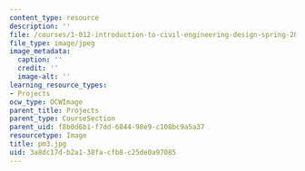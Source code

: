 ```yaml
---
content_type: resource
description: ''
file: /courses/1-012-introduction-to-civil-engineering-design-spring-2002/3a8dc17db2a138facfb8c25de0a97085_pm3.jpg
file_type: image/jpeg
image_metadata:
  caption: ''
  credit: ''
  image-alt: ''
learning_resource_types:
- Projects
ocw_type: OCWImage
parent_title: Projects
parent_type: CourseSection
parent_uid: f8b0d6b1-f7dd-6844-98e9-c108bc9a5a37
resourcetype: Image
title: pm3.jpg
uid: 3a8dc17d-b2a1-38fa-cfb8-c25de0a97085
---
```

